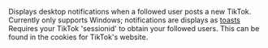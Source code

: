 Displays desktop notifications when a followed user posts a new TikTok.
Currently only supports Windows; notifications are displays as [toasts](https://learn.microsoft.com/en-us/windows/apps/design/shell/tiles-and-notifications/adaptive-interactive-toasts)
Requires your TikTok 'sessionid' to obtain your followed users. This can be found in the cookies for TikTok's website.
